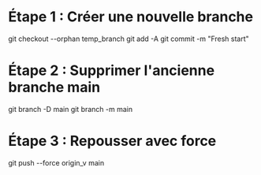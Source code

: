 # Étape 1 : Créer une nouvelle branche
git checkout --orphan temp_branch
git add -A
git commit -m "Fresh start"

# Étape 2 : Supprimer l'ancienne branche main
git branch -D main
git branch -m main

# Étape 3 : Repousser avec force
git push --force origin_v main